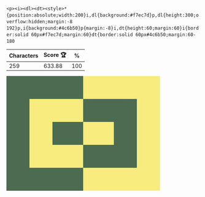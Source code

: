 `<p><i><dl><dt><style>*{position:absolute;width:200}i,dl{background:#f7ec7d}p,dl{height:300;overflow:hidden;margin:-8 192}p,i{background:#4c6b50}p{margin:-8}i,dt{height:60;margin:60}i{border:solid 60px#f7ec7d;margin:60}dt{border:solid 60px#4c6b50;margin:60-180`

| Characters | Score 🏆 | %   |
| ---------- | -------- | --- |
| 259        | 633.88   | 100 |

![](/2025/May2025/11/20250511.png)
